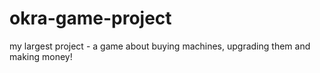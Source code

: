 # okra-game-project
my largest project - a game about buying machines, upgrading them and making money!
